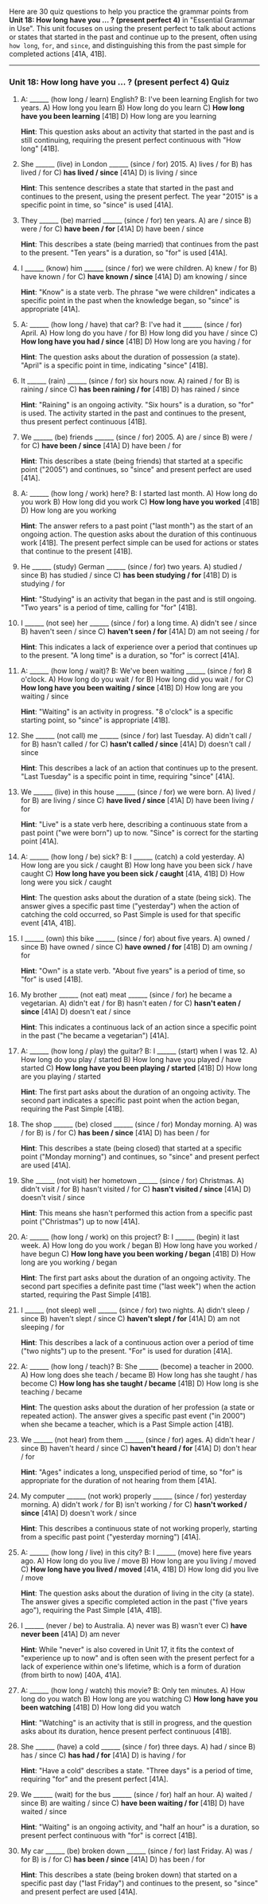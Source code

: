 Here are 30 quiz questions to help you practice the grammar points from **Unit 18: How long have you ... ? (present perfect 4)** in "Essential Grammar in Use". This unit focuses on using the present perfect to talk about actions or states that started in the past and continue up to the present, often using `how long`, `for`, and `since`, and distinguishing this from the past simple for completed actions [41A, 41B].

***

### Unit 18: How long have you ... ? (present perfect 4) Quiz

1.  A: ______ (how long / learn) English? B: I've been learning English for two years.
    A) How long you learn
    B) How long do you learn
    C) **How long have you been learning** [41B]
    D) How long are you learning

    **Hint**: This question asks about an activity that started in the past and is still continuing, requiring the present perfect continuous with "How long" [41B].

2.  She ______ (live) in London ______ (since / for) 2015.
    A) lives / for
    B) has lived / for
    C) **has lived / since** [41A]
    D) is living / since

    **Hint**: This sentence describes a state that started in the past and continues to the present, using the present perfect. The year "2015" is a specific point in time, so "since" is used [41A].

3.  They ______ (be) married ______ (since / for) ten years.
    A) are / since
    B) were / for
    C) **have been / for** [41A]
    D) have been / since

    **Hint**: This describes a state (being married) that continues from the past to the present. "Ten years" is a duration, so "for" is used [41A].

4.  I ______ (know) him ______ (since / for) we were children.
    A) knew / for
    B) have known / for
    C) **have known / since** [41A]
    D) am knowing / since

    **Hint**: "Know" is a state verb. The phrase "we were children" indicates a specific point in the past when the knowledge began, so "since" is appropriate [41A].

5.  A: ______ (how long / have) that car? B: I've had it ______ (since / for) April.
    A) How long do you have / for
    B) How long did you have / since
    C) **How long have you had / since** [41B]
    D) How long are you having / for

    **Hint**: The question asks about the duration of possession (a state). "April" is a specific point in time, indicating "since" [41B].

6.  It ______ (rain) ______ (since / for) six hours now.
    A) rained / for
    B) is raining / since
    C) **has been raining / for** [41B]
    D) has rained / since

    **Hint**: "Raining" is an ongoing activity. "Six hours" is a duration, so "for" is used. The activity started in the past and continues to the present, thus present perfect continuous [41B].

7.  We ______ (be) friends ______ (since / for) 2005.
    A) are / since
    B) were / for
    C) **have been / since** [41A]
    D) have been / for

    **Hint**: This describes a state (being friends) that started at a specific point ("2005") and continues, so "since" and present perfect are used [41A].

8.  A: ______ (how long / work) here? B: I started last month.
    A) How long do you work
    B) How long did you work
    C) **How long have you worked** [41B]
    D) How long are you working

    **Hint**: The answer refers to a past point ("last month") as the start of an ongoing action. The question asks about the duration of this continuous work [41B]. The present perfect simple can be used for actions or states that continue to the present [41B].

9.  He ______ (study) German ______ (since / for) two years.
    A) studied / since
    B) has studied / since
    C) **has been studying / for** [41B]
    D) is studying / for

    **Hint**: "Studying" is an activity that began in the past and is still ongoing. "Two years" is a period of time, calling for "for" [41B].

10. I ______ (not see) her ______ (since / for) a long time.
    A) didn't see / since
    B) haven't seen / since
    C) **haven't seen / for** [41A]
    D) am not seeing / for

    **Hint**: This indicates a lack of experience over a period that continues up to the present. "A long time" is a duration, so "for" is correct [41A].

11. A: ______ (how long / wait)? B: We've been waiting ______ (since / for) 8 o'clock.
    A) How long do you wait / for
    B) How long did you wait / for
    C) **How long have you been waiting / since** [41B]
    D) How long are you waiting / since

    **Hint**: "Waiting" is an activity in progress. "8 o'clock" is a specific starting point, so "since" is appropriate [41B].

12. She ______ (not call) me ______ (since / for) last Tuesday.
    A) didn't call / for
    B) hasn't called / for
    C) **hasn't called / since** [41A]
    D) doesn't call / since

    **Hint**: This describes a lack of an action that continues up to the present. "Last Tuesday" is a specific point in time, requiring "since" [41A].

13. We ______ (live) in this house ______ (since / for) we were born.
    A) lived / for
    B) are living / since
    C) **have lived / since** [41A]
    D) have been living / for

    **Hint**: "Live" is a state verb here, describing a continuous state from a past point ("we were born") up to now. "Since" is correct for the starting point [41A].

14. A: ______ (how long / be) sick? B: I ______ (catch) a cold yesterday.
    A) How long are you sick / caught
    B) How long have you been sick / have caught
    C) **How long have you been sick / caught** [41A, 41B]
    D) How long were you sick / caught

    **Hint**: The question asks about the duration of a state (being sick). The answer gives a specific past time ("yesterday") when the action of catching the cold occurred, so Past Simple is used for that specific event [41A, 41B].

15. I ______ (own) this bike ______ (since / for) about five years.
    A) owned / since
    B) have owned / since
    C) **have owned / for** [41B]
    D) am owning / for

    **Hint**: "Own" is a state verb. "About five years" is a period of time, so "for" is used [41B].

16. My brother ______ (not eat) meat ______ (since / for) he became a vegetarian.
    A) didn't eat / for
    B) hasn't eaten / for
    C) **hasn't eaten / since** [41A]
    D) doesn't eat / since

    **Hint**: This indicates a continuous lack of an action since a specific point in the past ("he became a vegetarian") [41A].

17. A: ______ (how long / play) the guitar? B: I ______ (start) when I was 12.
    A) How long do you play / started
    B) How long have you played / have started
    C) **How long have you been playing / started** [41B]
    D) How long are you playing / started

    **Hint**: The first part asks about the duration of an ongoing activity. The second part indicates a specific past point when the action began, requiring the Past Simple [41B].

18. The shop ______ (be) closed ______ (since / for) Monday morning.
    A) was / for
    B) is / for
    C) **has been / since** [41A]
    D) has been / for

    **Hint**: This describes a state (being closed) that started at a specific point ("Monday morning") and continues, so "since" and present perfect are used [41A].

19. She ______ (not visit) her hometown ______ (since / for) Christmas.
    A) didn't visit / for
    B) hasn't visited / for
    C) **hasn't visited / since** [41A]
    D) doesn't visit / since

    **Hint**: This means she hasn't performed this action from a specific past point ("Christmas") up to now [41A].

20. A: ______ (how long / work) on this project? B: I ______ (begin) it last week.
    A) How long do you work / began
    B) How long have you worked / have begun
    C) **How long have you been working / began** [41B]
    D) How long are you working / began

    **Hint**: The first part asks about the duration of an ongoing activity. The second part specifies a definite past time ("last week") when the action started, requiring the Past Simple [41B].

21. I ______ (not sleep) well ______ (since / for) two nights.
    A) didn't sleep / since
    B) haven't slept / since
    C) **haven't slept / for** [41A]
    D) am not sleeping / for

    **Hint**: This describes a lack of a continuous action over a period of time ("two nights") up to the present. "For" is used for duration [41A].

22. A: ______ (how long / teach)? B: She ______ (become) a teacher in 2000.
    A) How long does she teach / became
    B) How long has she taught / has become
    C) **How long has she taught / became** [41B]
    D) How long is she teaching / became

    **Hint**: The question asks about the duration of her profession (a state or repeated action). The answer gives a specific past event ("in 2000") when she became a teacher, which is a Past Simple action [41B].

23. We ______ (not hear) from them ______ (since / for) ages.
    A) didn't hear / since
    B) haven't heard / since
    C) **haven't heard / for** [41A]
    D) don't hear / for

    **Hint**: "Ages" indicates a long, unspecified period of time, so "for" is appropriate for the duration of not hearing from them [41A].

24. My computer ______ (not work) properly ______ (since / for) yesterday morning.
    A) didn't work / for
    B) isn't working / for
    C) **hasn't worked / since** [41A]
    D) doesn't work / since

    **Hint**: This describes a continuous state of not working properly, starting from a specific past point ("yesterday morning") [41A].

25. A: ______ (how long / live) in this city? B: I ______ (move) here five years ago.
    A) How long do you live / move
    B) How long are you living / moved
    C) **How long have you lived / moved** [41A, 41B]
    D) How long did you live / move

    **Hint**: The question asks about the duration of living in the city (a state). The answer gives a specific completed action in the past ("five years ago"), requiring the Past Simple [41A, 41B].

26. I ______ (never / be) to Australia.
    A) never was
    B) wasn't ever
    C) **have never been** [41A]
    D) am never

    **Hint**: While "never" is also covered in Unit 17, it fits the context of "experience up to now" and is often seen with the present perfect for a lack of experience within one's lifetime, which is a form of duration (from birth to now) [40A, 41A].

27. A: ______ (how long / watch) this movie? B: Only ten minutes.
    A) How long do you watch
    B) How long are you watching
    C) **How long have you been watching** [41B]
    D) How long did you watch

    **Hint**: "Watching" is an activity that is still in progress, and the question asks about its duration, hence present perfect continuous [41B].

28. She ______ (have) a cold ______ (since / for) three days.
    A) had / since
    B) has / since
    C) **has had / for** [41A]
    D) is having / for

    **Hint**: "Have a cold" describes a state. "Three days" is a period of time, requiring "for" and the present perfect [41A].

29. We ______ (wait) for the bus ______ (since / for) half an hour.
    A) waited / since
    B) are waiting / since
    C) **have been waiting / for** [41B]
    D) have waited / since

    **Hint**: "Waiting" is an ongoing activity, and "half an hour" is a duration, so present perfect continuous with "for" is correct [41B].

30. My car ______ (be) broken down ______ (since / for) last Friday.
    A) was / for
    B) is / for
    C) **has been / since** [41A]
    D) has been / for

    **Hint**: This describes a state (being broken down) that started on a specific past day ("last Friday") and continues to the present, so "since" and present perfect are used [41A].
